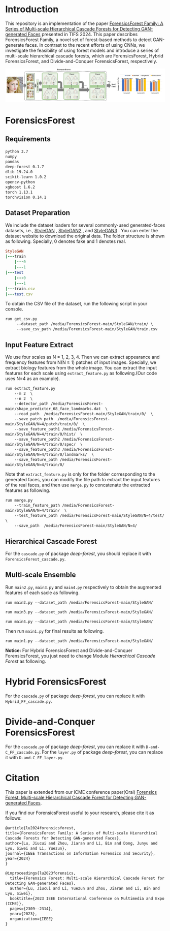# Introduction
This repository is an implementation of the paper [ForensicsForest Family: A Series of Multi-scale Hierarchical Cascade Forests for Detecting GAN-generated Faces](https://arxiv.longhoe.net/abs/2308.00964) presented in TIFS 2024. This paper describes ForensicsForest Family, a novel set of forest-based methods to detect GAN-generate faces. In contrast to the recent efforts of using CNNs, we investigate the feasibility of using forest models and introduce a series of multi-scale hierarchical cascade forests, which are ForensicsForest, Hybrid ForensicsForest, and Divide-and-Conquer ForensicsForest, respectively.

![image](/Overview.png)

# ForensicsForest

## **Requirements**
```
python 3.7
numpy
pandas
deep-forest 0.1.7
dlib 19.24.0
scikit-learn 1.0.2
opencv-python
xgboost 1.6.2
torch 1.13.1
torchvision 0.14.1
```
## Dataset Preparation

We include the dataset loaders for several commonly-used generated-faces datasets, i.e.,  [StyleGAN](https://github.com/NVlabs/stylegan) ,  [StyleGAN2](https://github.com/NVlabs/stylegan2) , and  [StyleGAN3](https://github.com/NVlabs/stylegan3) . You can enter the dataset website to download the original data. The folder structure is shown as following. Specially, 0 denotes fake and 1 denotes real.

```ruby
StyleGAN
|---train
    |---0
    |---1
|---test
    |---0
    |---1
|---train.csv
|---test.csv
```
To obtain the CSV file of the dataset, run the following script in your console.

```
run get_csv.py
     --dataset_path /media/ForensicsForest-main/StyleGAN/train/ \
     --save_csv_path /media/ForensicsForest-main/StyleGAN/train.csv
```

## Input Feature Extract
We use four scales as N = 1, 2, 3, 4. Then we can extract appearance and frequency features from N(N ≥ 1) patches of input images. Specially, we extract biology features from the whole
image. You can extract the input features for each scale using `extract_feature.py` as following.(Our code uses N=4 as an example).

```
run extract_feature.py
    --m 2  \
    --n 2  \
    --detector_path /media/ForensicsForest-main/shape_predictor_68_face_landmarks.dat  \
    --read_path  /media/ForensicsForest-main/StyleGAN/train/0/  \
    --save_patch_path  /media/ForensicsForest-main/StyleGAN/N=4/patch/train/0/  \
    --save_feature_path1 /media/ForensicsForest-main/StyleGAN/N=4/train/0/hist/  \
    --save_feature_path2 /media/ForensicsForest-main/StyleGAN/N=4/train/0/spec/  \
    --save_feature_path3 /media/ForensicsForest-main/StyleGAN/N=4/train/0/landmarks/  \
    --save_feature_path /media/ForensicsForest-main/StyleGAN/N=4/train/0/
```

Note that `extract_feature.py` is only for the folder corresponding to the generated faces, you can modify the file path to extract the input features of the real faces, and then use `merge.py` to concatenate the extracted features as following.

```
run merge.py
    --train_feature_path /media/ForensicsForest-main/StyleGAN/N=4/train/  \
    --test_feature_path /media/ForensicsForest-main/StyleGAN/N=4/test/  \
    --save_path  /media/ForensicsForest-main/StyleGAN/N=4/
```

## Hierarchical Cascade Forest

For the `cascade.py` of package *deep-forest*, you should replace it with `ForensicsForest_cascade.py`.

## Multi-scale Ensemble

Run `main2.py`, `main3.py` and `main4.py` respectively to obtain the augmented features of each sacle as following.

```
run main2.py --dataset_path /media/ForensicsForest-main/StyleGAN/
```
```
run main3.py --dataset_path /media/ForensicsForest-main/StyleGAN/
```
```
run main4.py --dataset_path /media/ForensicsForest-main/StyleGAN/
```

Then run `main1.py` for final results as following.

```
run main1.py --dataset_path /media/ForensicsForest-main/StyleGAN/
```

**Notice:** For Hybrid ForensicsForest and Divide-and-Conquer ForensicsForest, you just need to change Module *Hierarchical Cascade Forest* as following.

# Hybrid ForensicsForest

For the `cascade.py` of package *deep-forest*, you can replace it with `Hybrid_FF_cascade.py`.

# Divide-and-Conquer ForensicsForest

For the `cascade.py` of package *deep-forest*, you can replace it with `D-and-C_FF_cascade.py`. For the `layer.py` of package *deep-forest*, you can replace it with `D-and-C_FF_layer.py`.

# Citation

This paper is extended from our ICME conference paper(Oral) [Forensics Forest: Multi-scale Hierarchical Cascade Forest for Detecting GAN-generated Faces](https://ieeexplore.ieee.org/abstract/document/10219895).

If you find our ForensicsForest useful to your research, please cite it as follows:

```
@article{lu2024forensicsforest,
title={ForensicsForest Family: A Series of Multi-scale Hierarchical Cascade Forests for Detecting GAN-generated Faces},
author={Lu, Jiucui and Zhou, Jiaran and Li, Bin and Dong, Junyu and Lyu, Siwei and Li, Yuezun},
journal={IEEE Transactions on Information Forensics and Security},
year={2024}
}
```

```
@inproceedings{lu2023forensics,
  title={Forensics Forest: Multi-scale Hierarchical Cascade Forest for Detecting GAN-generated Faces},
  author={Lu, Jiucui and Li, Yuezun and Zhou, Jiaran and Li, Bin and Lyu, Siwei},
  booktitle={2023 IEEE International Conference on Multimedia and Expo (ICME)},
  pages={2309--2314},
  year={2023},
  organization={IEEE}
}
```
